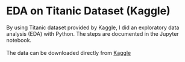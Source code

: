 # EDA on Titanic Dataset (Kaggle)
By using Titanic dataset provided by Kaggle, I did an exploratory data analysis (EDA) with Python. The steps are documented in the Jupyter notebook.<br><br>
The data can be downloaded directly from [Kaggle](https://www.kaggle.com/c/titanic/data)

